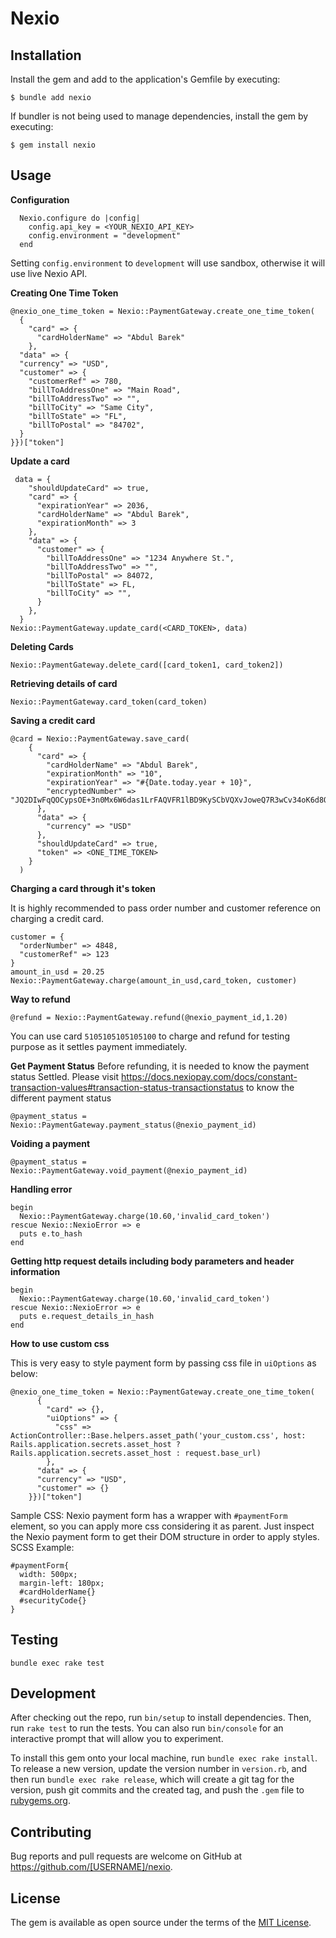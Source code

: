 # Nexio

## Installation

Install the gem and add to the application's Gemfile by executing:

    $ bundle add nexio

If bundler is not being used to manage dependencies, install the gem by executing:

    $ gem install nexio

## Usage

**Configuration**
```
  Nexio.configure do |config|
    config.api_key = <YOUR_NEXIO_API_KEY>
    config.environment = "development"
  end
```
Setting `config.environment` to `development` will use sandbox, otherwise it will use live Nexio API.

**Creating One Time Token**
```
@nexio_one_time_token = Nexio::PaymentGateway.create_one_time_token(
  {
    "card" => {
      "cardHolderName" => "Abdul Barek"
    },
  "data" => {
  "currency" => "USD",
  "customer" => {
    "customerRef" => 780,
    "billToAddressOne" => "Main Road",
    "billToAddressTwo" => "",
    "billToCity" => "Same City",
    "billToState" => "FL",
    "billToPostal" => "84702",
  }
}})["token"]
```

**Update a card**
```
 data = {
    "shouldUpdateCard" => true,
    "card" => {
      "expirationYear" => 2036,
      "cardHolderName" => "Abdul Barek",
      "expirationMonth" => 3
    },
    "data" => {
      "customer" => {
        "billToAddressOne" => "1234 Anywhere St.",
        "billToAddressTwo" => "",
        "billToPostal" => 84072,
        "billToState" => FL,
        "billToCity" => "",
      }
    },
  }
Nexio::PaymentGateway.update_card(<CARD_TOKEN>, data)
```

**Deleting Cards**

```
Nexio::PaymentGateway.delete_card([card_token1, card_token2])
```

**Retrieving details of card**
```
Nexio::PaymentGateway.card_token(card_token)
```

**Saving a credit card**
```
@card = Nexio::PaymentGateway.save_card(
    {
      "card" => {
        "cardHolderName" => "Abdul Barek",
        "expirationMonth" => "10",
        "expirationYear" => "#{Date.today.year + 10}",
        "encryptedNumber" => "JQ2DIwFqQOCypsOE+3n0Mx6W6das1LrFAQVFR1lBD9KySCbVQXvJoweQ7R3wCv34oK6d8QlYQgsAWpmcROiwe4LowQI3pLfADmGRg4arowdaW8UBcR3gm26tT7KUdG13Y+0aiTKSleSJiRUSm3yU/VrNMe1tblYG+SsmtC8c3PEZkQxkJ216RYCzBkFRku2O7TRvx/GtxGd4VQItIF567VanRmZ8tIUaZGg9ZN6PKzUifRfCCt+2XGY7I1+Z7EOEAX1gQZT86+2vzcdk8MiZtMS4KYs+4kngSxR2EhyJa+3wRQBmkApRt03qCoWJEPIbNYxgwdjapy2oWeI/DrZu6A=="
      },
      "data" => {
        "currency" => "USD"
      },
      "shouldUpdateCard" => true,
      "token" => <ONE_TIME_TOKEN>
    }
  )
```

**Charging a card through it's token**

It is highly recommended to pass order number and customer reference on charging a credit card.

```
customer = {
  "orderNumber" => 4848,
  "customerRef" => 123
}
amount_in_usd = 20.25
Nexio::PaymentGateway.charge(amount_in_usd,card_token, customer)
```

**Way to refund**
```
@refund = Nexio::PaymentGateway.refund(@nexio_payment_id,1.20)
```
You can use card `5105105105105100` to charge and refund for testing purpose as it settles payment immediately.

**Get Payment Status**
Before refunding, it is needed to know the payment status Settled. Please visit 
https://docs.nexiopay.com/docs/constant-transaction-values#transaction-status-transactionstatus
to know the different payment status
```
@payment_status = Nexio::PaymentGateway.payment_status(@nexio_payment_id)
```

**Voiding a payment**
```
@payment_status = Nexio::PaymentGateway.void_payment(@nexio_payment_id)
```

**Handling error**
```
begin
  Nexio::PaymentGateway.charge(10.60,'invalid_card_token')
rescue Nexio::NexioError => e
  puts e.to_hash
end
```

**Getting http request details including body parameters and header information**
```
begin
  Nexio::PaymentGateway.charge(10.60,'invalid_card_token')
rescue Nexio::NexioError => e
  puts e.request_details_in_hash
end
```

**How to use custom css**

This is very easy to style payment form by passing css file in `uiOptions` as below:
```
@nexio_one_time_token = Nexio::PaymentGateway.create_one_time_token(
      {
        "card" => {},
        "uiOptions" => {
          "css" => ActionController::Base.helpers.asset_path('your_custom.css', host: Rails.application.secrets.asset_host ? Rails.application.secrets.asset_host : request.base_url)
        },
      "data" => {
      "currency" => "USD",
      "customer" => {}
    }})["token"]
```
Sample CSS: Nexio payment form has a wrapper with `#paymentForm` element, so you can apply more
css considering it as parent. Just inspect the Nexio payment form to get their DOM structure in order
to apply styles. SCSS Example:
```
#paymentForm{
  width: 500px;
  margin-left: 180px;
  #cardHolderName{}
  #securityCode{}
}
```

## Testing
`bundle exec rake test`

## Development

After checking out the repo, run `bin/setup` to install dependencies. Then, run `rake test` to run the tests. You can also run `bin/console` for an interactive prompt that will allow you to experiment.

To install this gem onto your local machine, run `bundle exec rake install`. To release a new version, update the version number in `version.rb`, and then run `bundle exec rake release`, which will create a git tag for the version, push git commits and the created tag, and push the `.gem` file to [rubygems.org](https://rubygems.org).

## Contributing

Bug reports and pull requests are welcome on GitHub at https://github.com/[USERNAME]/nexio.

## License

The gem is available as open source under the terms of the [MIT License](https://opensource.org/licenses/MIT).
